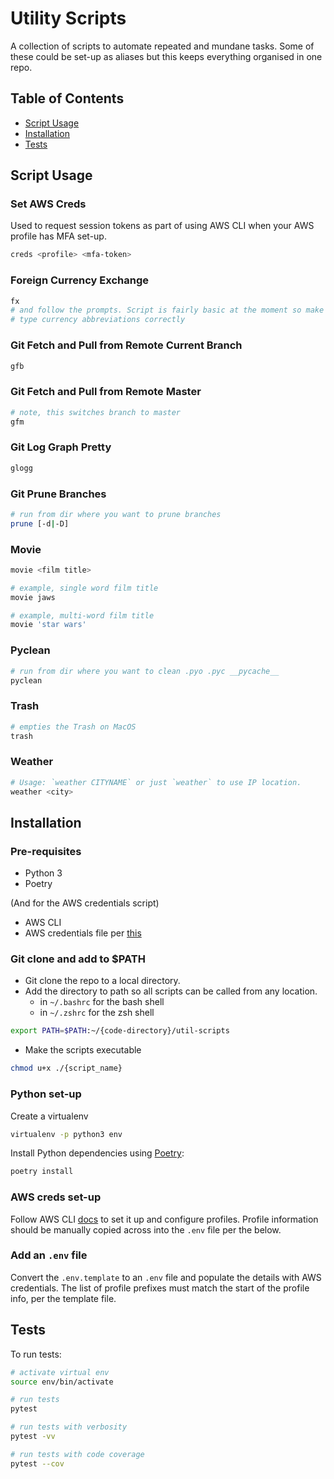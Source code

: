 # Utility Scripts

A collection of scripts to automate repeated and mundane tasks. Some of these could be set-up as aliases but this keeps everything organised in one repo.

## Table of Contents

- [Script Usage](#script-usage)
- [Installation](#installation)
- [Tests](#tests)

## Script Usage

### Set AWS Creds

Used to request session tokens as part of using AWS CLI when your AWS profile has MFA set-up.

```bash
creds <profile> <mfa-token>
```

### Foreign Currency Exchange

```bash
fx
# and follow the prompts. Script is fairly basic at the moment so make sure to
# type currency abbreviations correctly
```

### Git Fetch and Pull from Remote Current Branch

```bash
gfb
```

### Git Fetch and Pull from Remote Master

```bash
# note, this switches branch to master
gfm
```

### Git Log Graph Pretty

```bash
glogg
```

### Git Prune Branches

```bash
# run from dir where you want to prune branches
prune [-d|-D]
```

### Movie

```bash
movie <film title>

# example, single word film title
movie jaws

# example, multi-word film title
movie 'star wars'
```

### Pyclean

```bash
# run from dir where you want to clean .pyo .pyc __pycache__
pyclean
```

### Trash

```bash
# empties the Trash on MacOS
trash
```

### Weather

```bash
# Usage: `weather CITYNAME` or just `weather` to use IP location.
weather <city>
```

## Installation

### Pre-requisites

* Python 3
* Poetry

(And for the AWS credentials script)

* AWS CLI
* AWS credentials file per [this](https://aws.amazon.com/blogs/security/a-new-and-standardized-way-to-manage-credentials-in-the-aws-sdks/)

### Git clone and add to $PATH

* Git clone the repo to a local directory.
* Add the directory to path so all scripts can be called from any location.
  * in `~/.bashrc` for the bash shell
  * in `~/.zshrc` for the zsh shell

```bash
export PATH=$PATH:~/{code-directory}/util-scripts
```

* Make the scripts executable

```bash
chmod u+x ./{script_name}
```

### Python set-up

Create a virtualenv

```bash
virtualenv -p python3 env
```

Install Python dependencies using [Poetry](https://poetry.eustace.io/docs/cli/):

```bash
poetry install
```

### AWS creds set-up

Follow AWS CLI [docs](https://docs.aws.amazon.com/cli/latest/userguide/cli-configure-files.html) to set it up and configure profiles. Profile information should be manually copied across into the `.env` file per the below.

### Add an `.env` file
Convert the `.env.template` to an `.env` file and populate the details with AWS credentials. The list of profile prefixes must match the start of the profile info, per the template file.

## Tests

To run tests:

```bash
# activate virtual env
source env/bin/activate

# run tests
pytest

# run tests with verbosity
pytest -vv

# run tests with code coverage
pytest --cov
```
